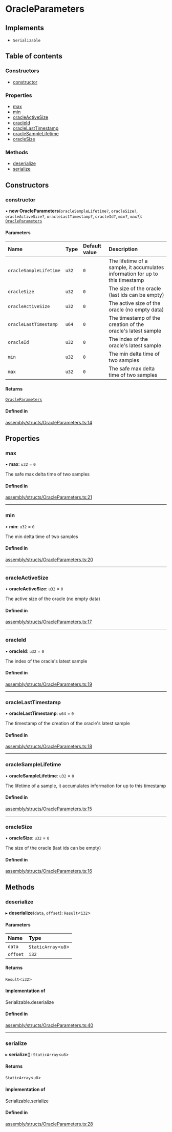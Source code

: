 # OracleParameters

## Implements

- `Serializable`

## Table of contents

### Constructors

- [constructor](OracleParameters.md#constructor)

### Properties

- [max](OracleParameters.md#max)
- [min](OracleParameters.md#min)
- [oracleActiveSize](OracleParameters.md#oracleactivesize)
- [oracleId](OracleParameters.md#oracleid)
- [oracleLastTimestamp](OracleParameters.md#oraclelasttimestamp)
- [oracleSampleLifetime](OracleParameters.md#oraclesamplelifetime)
- [oracleSize](OracleParameters.md#oraclesize)

### Methods

- [deserialize](OracleParameters.md#deserialize)
- [serialize](OracleParameters.md#serialize)

## Constructors

### constructor

• **new OracleParameters**(`oracleSampleLifetime?`, `oracleSize?`, `oracleActiveSize?`, `oracleLastTimestamp?`, `oracleId?`, `min?`, `max?`): [`OracleParameters`](OracleParameters.md)

#### Parameters

| Name | Type | Default value | Description |
| :------ | :------ | :------ | :------ |
| `oracleSampleLifetime` | `u32` | `0` | The lifetime of a sample, it accumulates information for up to this timestamp |
| `oracleSize` | `u32` | `0` | The size of the oracle (last ids can be empty) |
| `oracleActiveSize` | `u32` | `0` | The active size of the oracle (no empty data) |
| `oracleLastTimestamp` | `u64` | `0` | The timestamp of the creation of the oracle's latest sample |
| `oracleId` | `u32` | `0` | The index of the oracle's latest sample |
| `min` | `u32` | `0` | The min delta time of two samples |
| `max` | `u32` | `0` | The safe max delta time of two samples |

#### Returns

[`OracleParameters`](OracleParameters.md)

#### Defined in

[assembly/structs/OracleParameters.ts:14](https://github.com/dusaprotocol/v2.1/blob/34784b1/assembly/structs/OracleParameters.ts#L14)

## Properties

### max

• **max**: `u32` = `0`

The safe max delta time of two samples

#### Defined in

[assembly/structs/OracleParameters.ts:21](https://github.com/dusaprotocol/v2.1/blob/34784b1/assembly/structs/OracleParameters.ts#L21)

___

### min

• **min**: `u32` = `0`

The min delta time of two samples

#### Defined in

[assembly/structs/OracleParameters.ts:20](https://github.com/dusaprotocol/v2.1/blob/34784b1/assembly/structs/OracleParameters.ts#L20)

___

### oracleActiveSize

• **oracleActiveSize**: `u32` = `0`

The active size of the oracle (no empty data)

#### Defined in

[assembly/structs/OracleParameters.ts:17](https://github.com/dusaprotocol/v2.1/blob/34784b1/assembly/structs/OracleParameters.ts#L17)

___

### oracleId

• **oracleId**: `u32` = `0`

The index of the oracle's latest sample

#### Defined in

[assembly/structs/OracleParameters.ts:19](https://github.com/dusaprotocol/v2.1/blob/34784b1/assembly/structs/OracleParameters.ts#L19)

___

### oracleLastTimestamp

• **oracleLastTimestamp**: `u64` = `0`

The timestamp of the creation of the oracle's latest sample

#### Defined in

[assembly/structs/OracleParameters.ts:18](https://github.com/dusaprotocol/v2.1/blob/34784b1/assembly/structs/OracleParameters.ts#L18)

___

### oracleSampleLifetime

• **oracleSampleLifetime**: `u32` = `0`

The lifetime of a sample, it accumulates information for up to this timestamp

#### Defined in

[assembly/structs/OracleParameters.ts:15](https://github.com/dusaprotocol/v2.1/blob/34784b1/assembly/structs/OracleParameters.ts#L15)

___

### oracleSize

• **oracleSize**: `u32` = `0`

The size of the oracle (last ids can be empty)

#### Defined in

[assembly/structs/OracleParameters.ts:16](https://github.com/dusaprotocol/v2.1/blob/34784b1/assembly/structs/OracleParameters.ts#L16)

## Methods

### deserialize

▸ **deserialize**(`data`, `offset`): `Result`<`i32`\>

#### Parameters

| Name | Type |
| :------ | :------ |
| `data` | `StaticArray`<`u8`\> |
| `offset` | `i32` |

#### Returns

`Result`<`i32`\>

#### Implementation of

Serializable.deserialize

#### Defined in

[assembly/structs/OracleParameters.ts:40](https://github.com/dusaprotocol/v2.1/blob/34784b1/assembly/structs/OracleParameters.ts#L40)

___

### serialize

▸ **serialize**(): `StaticArray`<`u8`\>

#### Returns

`StaticArray`<`u8`\>

#### Implementation of

Serializable.serialize

#### Defined in

[assembly/structs/OracleParameters.ts:28](https://github.com/dusaprotocol/v2.1/blob/34784b1/assembly/structs/OracleParameters.ts#L28)

